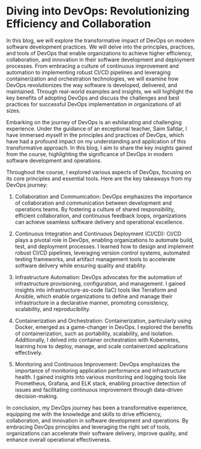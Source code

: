 # Diving into DevOps: Revolutionizing Efficiency and Collaboration

In this blog, we will explore the transformative impact of DevOps on modern software development practices. We will delve into the principles, practices, and tools of DevOps that enable organizations to achieve higher efficiency, collaboration, and innovation in their software development and deployment processes. From embracing a culture of continuous improvement and automation to implementing robust CI/CD pipelines and leveraging containerization and orchestration technologies, we will examine how DevOps revolutionizes the way software is developed, delivered, and maintained. Through real-world examples and insights, we will highlight the key benefits of adopting DevOps and discuss the challenges and best practices for successful DevOps implementation in organizations of all sizes.

Embarking on the journey of DevOps is an exhilarating and challenging experience. Under the guidance of an exceptional teacher, Saim Safdar, I have immersed myself in the principles and practices of DevOps, which have had a profound impact on my understanding and application of this transformative approach. In this blog, I aim to share the key insights gained from the course, highlighting the significance of DevOps in modern software development and operations.

Throughout the course, I explored various aspects of DevOps, focusing on its core principles and essential tools. Here are the key takeaways from my DevOps journey:

1. Collaboration and Communication: DevOps emphasizes the importance of collaboration and communication between development and operations teams. By fostering a culture of shared responsibility, efficient collaboration, and continuous feedback loops, organizations can achieve seamless software delivery and operational excellence.

2. Continuous Integration and Continuous Deployment (CI/CD): CI/CD plays a pivotal role in DevOps, enabling organizations to automate build, test, and deployment processes. I learned how to design and implement robust CI/CD pipelines, leveraging version control systems, automated testing frameworks, and artifact management tools to accelerate software delivery while ensuring quality and stability.

3. Infrastructure Automation: DevOps advocates for the automation of infrastructure provisioning, configuration, and management. I gained insights into infrastructure-as-code (IaC) tools like Terraform and Ansible, which enable organizations to define and manage their infrastructure in a declarative manner, promoting consistency, scalability, and reproducibility.

4. Containerization and Orchestration: Containerization, particularly using Docker, emerged as a game-changer in DevOps. I explored the benefits of containerization, such as portability, scalability, and isolation. Additionally, I delved into container orchestration with Kubernetes, learning how to deploy, manage, and scale containerized applications effectively.

5. Monitoring and Continuous Improvement: DevOps emphasizes the importance of monitoring application performance and infrastructure health. I gained insights into various monitoring and logging tools like Prometheus, Grafana, and ELK stack, enabling proactive detection of issues and facilitating continuous improvement through data-driven decision-making.

In conclusion, my DevOps journey has been a transformative experience, equipping me with the knowledge and skills to drive efficiency, collaboration, and innovation in software development and operations. By embracing DevOps principles and leveraging the right set of tools, organizations can accelerate their software delivery, improve quality, and enhance overall operational effectiveness.

